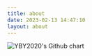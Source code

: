 ```yaml
---
title: about
date: 2023-02-13 14:47:10
layout: about
---
```


<!-- 这里写关于页的正文，支持 Markdown, HTML -->
![YBY2020's Github chart](https://ghchart.rshah.org/YBY2020)
<!-- <img src="http://ghchart.rshah.org/YBY2020" alt="YBY2020's Github chart" /> -->
